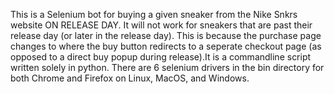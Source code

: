 This is a Selenium bot for buying a given sneaker from the Nike Snkrs website ON RELEASE DAY.
It will not work for sneakers that are past their release day (or later in the release day).
This is because the purchase page changes to where the buy button redirects to a seperate checkout page (as opposed to a direct buy popup during release).It is a commandline script written solely in python.
There are 6 selenium drivers in the bin directory for both Chrome and Firefox on Linux, MacOS, and Windows.
